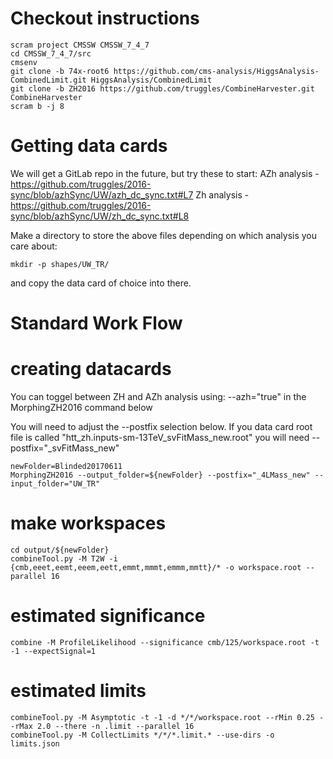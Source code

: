 
# Checkout instructions

    scram project CMSSW CMSSW_7_4_7
    cd CMSSW_7_4_7/src
    cmsenv
    git clone -b 74x-root6 https://github.com/cms-analysis/HiggsAnalysis-CombinedLimit.git HiggsAnalysis/CombinedLimit
    git clone -b ZH2016 https://github.com/truggles/CombineHarvester.git CombineHarvester
    scram b -j 8

# Getting data cards
We will get a GitLab repo in the future, but try these to start:
AZh analysis - https://github.com/truggles/2016-sync/blob/azhSync/UW/azh_dc_sync.txt#L7
Zh analysis - https://github.com/truggles/2016-sync/blob/azhSync/UW/zh_dc_sync.txt#L8

Make a directory to store the above files depending on which analysis you care about:

    mkdir -p shapes/UW_TR/

and copy the data card of choice into there.

# Standard Work Flow


# creating datacards
You can toggel between ZH and AZh analysis using: --azh="true" in the MorphingZH2016 command below

You will need to adjust the --postfix selection below. If you data card root file is called
"htt_zh.inputs-sm-13TeV_svFitMass_new.root" you will need --postfix="_svFitMass_new"

    newFolder=Blinded20170611
    MorphingZH2016 --output_folder=${newFolder} --postfix="_4LMass_new" --input_folder="UW_TR"

# make workspaces

    cd output/${newFolder}
    combineTool.py -M T2W -i {cmb,eeet,eemt,eeem,eett,emmt,mmmt,emmm,mmtt}/* -o workspace.root --parallel 16

# estimated significance

    combine -M ProfileLikelihood --significance cmb/125/workspace.root -t -1 --expectSignal=1

# estimated limits

    combineTool.py -M Asymptotic -t -1 -d */*/workspace.root --rMin 0.25 --rMax 2.0 --there -n .limit --parallel 16
    combineTool.py -M CollectLimits */*/*.limit.* --use-dirs -o limits.json



